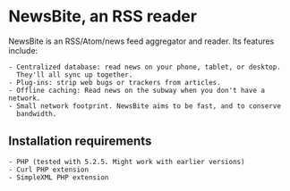# NewsBite, an RSS reader
NewsBite is an RSS/Atom/news feed aggregator and reader.
Its features include:

    - Centralized database: read news on your phone, tablet, or desktop.
      They'll all sync up together.
    - Plug-ins: strip web bugs or trackers from articles.
    - Offline caching: Read news on the subway when you don't have a network.
    - Small network footprint. NewsBite aims to be fast, and to conserve
      bandwidth.

## Installation requirements

    - PHP (tested with 5.2.5. Might work with earlier versions)
    - Curl PHP extension
    - SimpleXML PHP extension
